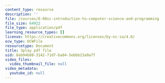 ```yaml
---
content_type: resource
description: ''
file: /courses/6-00sc-introduction-to-computer-science-and-programming-spring-2011/8ab94b80314271d7ba845ebbb13a9a7f_hmtXhZTfAes.pdf
file_size: 64922
file_type: application/pdf
learning_resource_types: []
license: https://creativecommons.org/licenses/by-nc-sa/4.0/
ocw_type: OCWFile
resourcetype: Document
title: 3play pdf file
uid: 8ab94b80-3142-71d7-ba84-5ebbb13a9a7f
video_files:
  video_thumbnail_file: null
video_metadata:
  youtube_id: null
---
```

